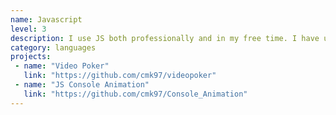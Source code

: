 ```yaml
---
name: Javascript
level: 3
description: I use JS both professionally and in my free time. I have used jQuery but strongly prefer plain old javascript when it makes sense. As far as I also have some experience with front-end frameworks like AngularJS.
category: languages
projects:
 - name: "Video Poker"
   link: "https://github.com/cmk97/videopoker"
 - name: "JS Console Animation"
   link: "https://github.com/cmk97/Console_Animation" 
---
```

